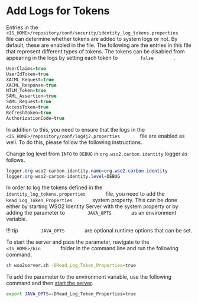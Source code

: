 # Add Logs for Tokens

Entries in the
`         <IS_HOME>/repository/conf/security/identity_log_tokens.properties        `
file can determine whether tokens are added to system logs or not. By
default, these are enabled in the file. The following are the entries in
this file that represent different types of tokens. The tokens can be
disabled from appearing in the logs by setting each token to
`         false        ` .

``` c#
UserClaims=true
UserIdToken=true
XACML_Request=true
XACML_Response=true
NTLM_Token=true
SAML_Assertion=true
SAML_Request=true
AccessToken=true
RefreshToken=true
AuthorizationCode=true
```

In addition to this, you need to ensure that the logs in the
`         <IS_HOME>/repository/conf/log4j2.properties        ` file are
enabled as well. To do this, please follow the following instructions.

Change log level from `INFO` to `DEBUG` in `org.wso2.carbon.identity` logger as follows.

``` c#
logger.org-wso2-carbon-identity.name=org.wso2.carbon.identity
logger.org-wso2-carbon-identity.level=DEBUG
```

In order to log the tokens defined in the
`         identity_log_tokens.properties        ` file, you need to add
the `         Read_Log_Token_Properties        ` system property. This
can be done either by starting WSO2 Identity Server with the system
property or by adding the parameter to `         JAVA_OPTS        ` as
an environment variable.

!!! tip
    `         JAVA_OPTS        ` are optional runtime options that can be set.
    

To start the server and pass the parameter, navigate to the
`         <IS_HOME>/bin        ` folder in the command line and run the
following command.

``` bash tab="Startup command"
sh wso2server.sh -DRead_Log_Token_Properties=true
```

To add the parameter to the environment variable, use the following
command and then [start the server](../../../deploy/get-started/run-the-product/).

``` bash tab="Exporting to the Java environment variable"
export JAVA_OPTS=-DRead_Log_Token_Properties=true
```
